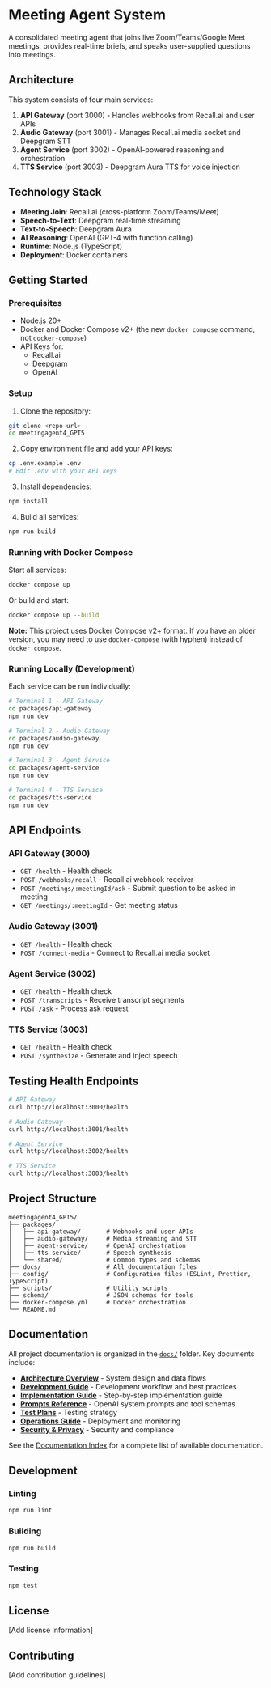 # Meeting Agent System

A consolidated meeting agent that joins live Zoom/Teams/Google Meet meetings, provides real-time briefs, and speaks user-supplied questions into meetings.

## Architecture

This system consists of four main services:

1. **API Gateway** (port 3000) - Handles webhooks from Recall.ai and user APIs
2. **Audio Gateway** (port 3001) - Manages Recall.ai media socket and Deepgram STT
3. **Agent Service** (port 3002) - OpenAI-powered reasoning and orchestration
4. **TTS Service** (port 3003) - Deepgram Aura TTS for voice injection

## Technology Stack

- **Meeting Join**: Recall.ai (cross-platform Zoom/Teams/Meet)
- **Speech-to-Text**: Deepgram real-time streaming
- **Text-to-Speech**: Deepgram Aura
- **AI Reasoning**: OpenAI (GPT-4 with function calling)
- **Runtime**: Node.js (TypeScript)
- **Deployment**: Docker containers

## Getting Started

### Prerequisites

- Node.js 20+
- Docker and Docker Compose v2+ (the new `docker compose` command, not `docker-compose`)
- API Keys for:
  - Recall.ai
  - Deepgram
  - OpenAI

### Setup

1. Clone the repository:
```bash
git clone <repo-url>
cd meetingagent4_GPT5
```

2. Copy environment file and add your API keys:
```bash
cp .env.example .env
# Edit .env with your API keys
```

3. Install dependencies:
```bash
npm install
```

4. Build all services:
```bash
npm run build
```

### Running with Docker Compose

Start all services:
```bash
docker compose up
```

Or build and start:
```bash
docker compose up --build
```

**Note:** This project uses Docker Compose v2+ format. If you have an older version, you may need to use `docker-compose` (with hyphen) instead of `docker compose`.

### Running Locally (Development)

Each service can be run individually:

```bash
# Terminal 1 - API Gateway
cd packages/api-gateway
npm run dev

# Terminal 2 - Audio Gateway
cd packages/audio-gateway
npm run dev

# Terminal 3 - Agent Service
cd packages/agent-service
npm run dev

# Terminal 4 - TTS Service
cd packages/tts-service
npm run dev
```

## API Endpoints

### API Gateway (3000)

- `GET /health` - Health check
- `POST /webhooks/recall` - Recall.ai webhook receiver
- `POST /meetings/:meetingId/ask` - Submit question to be asked in meeting
- `GET /meetings/:meetingId` - Get meeting status

### Audio Gateway (3001)

- `GET /health` - Health check
- `POST /connect-media` - Connect to Recall.ai media socket

### Agent Service (3002)

- `GET /health` - Health check
- `POST /transcripts` - Receive transcript segments
- `POST /ask` - Process ask request

### TTS Service (3003)

- `GET /health` - Health check
- `POST /synthesize` - Generate and inject speech

## Testing Health Endpoints

```bash
# API Gateway
curl http://localhost:3000/health

# Audio Gateway
curl http://localhost:3001/health

# Agent Service
curl http://localhost:3002/health

# TTS Service
curl http://localhost:3003/health
```

## Project Structure

```
meetingagent4_GPT5/
├── packages/
│   ├── api-gateway/       # Webhooks and user APIs
│   ├── audio-gateway/     # Media streaming and STT
│   ├── agent-service/     # OpenAI orchestration
│   ├── tts-service/       # Speech synthesis
│   └── shared/            # Common types and schemas
├── docs/                  # All documentation files
├── config/                # Configuration files (ESLint, Prettier, TypeScript)
├── scripts/               # Utility scripts
├── schema/                # JSON schemas for tools
├── docker-compose.yml     # Docker orchestration
└── README.md
```

## Documentation

All project documentation is organized in the [`docs/`](docs/) folder. Key documents include:

- **[Architecture Overview](docs/Architecture.md)** - System design and data flows
- **[Development Guide](docs/DEVELOPMENT.md)** - Development workflow and best practices
- **[Implementation Guide](docs/implementationguide.md)** - Step-by-step implementation guide
- **[Prompts Reference](docs/prompts.md)** - OpenAI system prompts and tool schemas
- **[Test Plans](docs/testplans.md)** - Testing strategy
- **[Operations Guide](docs/operations.md)** - Deployment and monitoring
- **[Security & Privacy](docs/securityprivacy.md)** - Security and compliance

See the [Documentation Index](docs/README.md) for a complete list of available documentation.

## Development

### Linting

```bash
npm run lint
```

### Building

```bash
npm run build
```

### Testing

```bash
npm test
```

## License

[Add license information]

## Contributing

[Add contribution guidelines]

